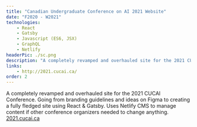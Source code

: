 ```yaml
---
title: "Canadian Undergraduate Conference on AI 2021 Website"
date: "F2020 - W2021"
technologies: 
    - React
    - Gatsby
    - Javascript (ES6, JSX)
    - GraphQL
    - Netlify
headerPic: ./sc.png
description: "A completely revamped and overhauled site for the 2021 CUCAI Conference. Going from branding guidelines and ideas on Figma to creating a fully fledged site using React & Gatsby. Uses Netlify CMS to manage content if other conference organizers needed to change anything."
links:
    - http://2021.cucai.ca/
order: 2
---
```


A completely revamped and overhauled site for the 2021 CUCAI Conference. Going from branding guidelines and ideas on Figma to creating a fully fledged site using React & Gatsby. Uses Netlify CMS to manage content if other conference organizers needed to change anything. [2021.cucai.ca](https://2021.cucai.ca)